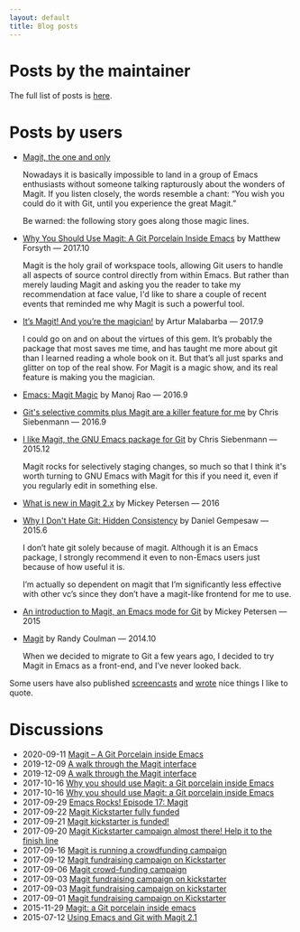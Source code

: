 ```yaml
---
layout: default
title: Blog posts
---
```


# Posts by the maintainer

The full list of posts is [here](https://emacsair.me/).

# Posts by users

* [Magit, the one and only](https://manueluberti.eu/emacs/2017/11/09/magit)

  Nowadays it is basically impossible to land in a group of Emacs
  enthusiasts without someone talking rapturously about the wonders of
  Magit. If you listen closely, the words resemble a chant: “You wish
  you could do it with Git, until you experience the great Magit.”

  Be warned: the following story goes along those magic lines.

* [Why You Should Use Magit: A Git Porcelain Inside Emacs](https://www.mojotech.com/blog/why-you-should-use-magit-git-porcelain-inside-emacs/) by Matthew Forsyth — 2017.10

  Magit is the holy grail of workspace tools, allowing Git users to
  handle all aspects of source control directly from within Emacs. But
  rather than merely lauding Magit and asking you the reader to take
  my recommendation at face value, I'd like to share a couple of
  recent events that reminded me why Magit is such a powerful tool.

* [It’s Magit! And you’re the magician!](https://endlessparentheses.com/it-s-magit-and-you-re-the-magician.html) by Artur Malabarba — 2017.9 

  I could go on and on about the virtues of this gem. It’s probably
  the package that most saves me time, and has taught me more about
  git than I learned reading a whole book on it. But that’s all just
  sparks and glitter on top of the real show. For Magit is a magic
  show, and its real feature is making you the magician.

* [Emacs: Magit Magic](http://www.mycpu.org/emacs-24-magit-magic/) by Manoj Rao — 2016.9

* [Git's selective commits plus Magit are a killer feature for me](https://utcc.utoronto.ca/~cks/space/blog/programming/GitSelectiveCommitWithMagit) by Chris Siebenmann — 2016.9

* [I like Magit, the GNU Emacs package for Git](https://utcc.utoronto.ca/~cks/space/blog/programming/MagitPraise) by Chris Siebenmann — 2015.12

  Magit rocks for selectively staging changes, so much so that I think
  it's worth turning to GNU Emacs with Magit for this if you need it,
  even if you regularly edit in something else.

* [What is new in Magit 2.x](https://www.masteringemacs.org/article/what-new-in-magit-2x) by Mickey Petersen — 2016

* [Why I Don't Hate Git: Hidden Consistency](http://blog.danielgempesaw.com/post/122193964104/why-i-dont-hate-git-hidden-consistency-armin?utm_source=tuicool) by Daniel Gempesaw — 2015.6

  I don’t hate git solely because of magit. Although it is an Emacs
  package, I strongly recommend it even to non-Emacs users just
  because of how useful it is.

  I’m actually so dependent on magit that I’m significantly less
  effective with other vc’s since they don’t have a magit-like
  frontend for me to use.

* [An introduction to Magit, an Emacs mode for Git](https://www.masteringemacs.org/article/introduction-magit-emacs-mode-git) by Mickey Petersen — 2015

* [Magit](https://randycoulman.com/blog/2014/10/21/magit/) by Randy Coulman — 2014.10

  When we decided to migrate to Git a few years ago, I decided to try
  Magit in Emacs as a front-end, and I’ve never looked back.

Some users have also published [screencasts](/screencasts)
and [wrote](/quotes) nice things I like to quote.

# Discussions

* 2020-09-11 [Magit – A Git Porcelain inside Emacs](https://news.ycombinator.com/item?id=24431216)
* 2019-12-09 [A walk through the Magit interface](https://news.ycombinator.com/item?id=21729597)
* 2019-12-09 [A walk through the Magit interface](https://lobste.rs/s/gdga2t/walk_through_magit_interface)
* 2017-10-16 [Why you should use Magit: a Git porcelain inside Emacs](https://www.reddit.com/r/programming/comments/76sow3)
* 2017-10-16 [Why you should use Magit: a Git porcelain inside Emacs](https://www.reddit.com/r/emacs/comments/76snsk)
* 2017-09-29 [Emacs Rocks! Episode 17: Magit](https://www.reddit.com/r/emacs/comments/734m1n)
* 2017-09-22 [Magit Kickstarter fully funded](https://news.ycombinator.com/item?id=15312288)
* 2017-09-21 [Magit kickstarter is funded!](https://www.reddit.com/r/emacs/comments/71j6dk)
* 2017-09-20 [Magit Kickstarter campaign almost there! Help it to the finish line](https://www.reddit.com/r/emacs/comments/71e6t6)
* 2017-09-16 [Magit is running a crowdfunding campaign](https://www.reddit.com/r/programming/comments/70ix98)
* 2017-09-12 [Magit fundraising campaign on Kickstarter](https://www.reddit.com/r/git/comments/6zjkl6)
* 2017-09-06 [Magit crowd-funding campaign](https://lobste.rs/s/e5s1ff/magit_crowd_funding_campaign)
* 2017-09-03 [Magit fundraising campaign on kickstarter](https://www.reddit.com/r/programming/comments/6xt7jy)
* 2017-09-03 [Magit fundraising campaign on kickstarter](https://www.reddit.com/r/linux/comments/6xvh3e)
* 2017-09-01 [Magit fundraising campaign on Kickstarter](https://www.reddit.com/r/emacs/comments/6xf3er)
* 2015-11-29 [Magit: a Git porcelain inside emacs](https://news.ycombinator.com/item?id=10643977)
* 2015-07-12 [Using Emacs and Git with Magit 2.1](https://news.ycombinator.com/item?id=9873237)
